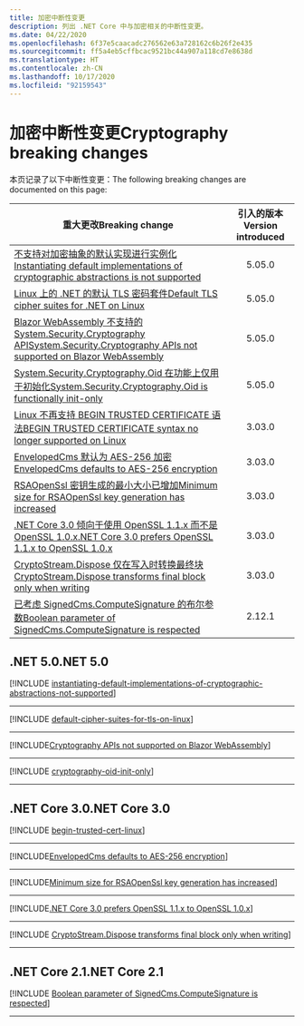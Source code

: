 ```yaml
---
title: 加密中断性变更
description: 列出 .NET Core 中与加密相关的中断性变更。
ms.date: 04/22/2020
ms.openlocfilehash: 6f37e5caacadc276562e63a728162c6b26f2e435
ms.sourcegitcommit: ff5a4eb5cffbcac9521bc44a907a118cd7e8638d
ms.translationtype: HT
ms.contentlocale: zh-CN
ms.lasthandoff: 10/17/2020
ms.locfileid: "92159543"
---
```

# <a name="cryptography-breaking-changes"></a><span data-ttu-id="4ae7e-103">加密中断性变更</span><span class="sxs-lookup"><span data-stu-id="4ae7e-103">Cryptography breaking changes</span></span>

<span data-ttu-id="4ae7e-104">本页记录了以下中断性变更：</span><span class="sxs-lookup"><span data-stu-id="4ae7e-104">The following breaking changes are documented on this page:</span></span>

| <span data-ttu-id="4ae7e-105">重大更改</span><span class="sxs-lookup"><span data-stu-id="4ae7e-105">Breaking change</span></span> | <span data-ttu-id="4ae7e-106">引入的版本</span><span class="sxs-lookup"><span data-stu-id="4ae7e-106">Version introduced</span></span> |
| - | :-: |
| [<span data-ttu-id="4ae7e-107">不支持对加密抽象的默认实现进行实例化</span><span class="sxs-lookup"><span data-stu-id="4ae7e-107">Instantiating default implementations of cryptographic abstractions is not supported</span></span>](#instantiating-default-implementations-of-cryptographic-abstractions-is-not-supported) | <span data-ttu-id="4ae7e-108">5.0</span><span class="sxs-lookup"><span data-stu-id="4ae7e-108">5.0</span></span> |
| [<span data-ttu-id="4ae7e-109">Linux 上的 .NET 的默认 TLS 密码套件</span><span class="sxs-lookup"><span data-stu-id="4ae7e-109">Default TLS cipher suites for .NET on Linux</span></span>](#default-tls-cipher-suites-for-net-on-linux) | <span data-ttu-id="4ae7e-110">5.0</span><span class="sxs-lookup"><span data-stu-id="4ae7e-110">5.0</span></span> |
| [<span data-ttu-id="4ae7e-111">Blazor WebAssembly 不支持的 System.Security.Cryptography API</span><span class="sxs-lookup"><span data-stu-id="4ae7e-111">System.Security.Cryptography APIs not supported on Blazor WebAssembly</span></span>](#systemsecuritycryptography-apis-not-supported-on-blazor-webassembly) | <span data-ttu-id="4ae7e-112">5.0</span><span class="sxs-lookup"><span data-stu-id="4ae7e-112">5.0</span></span> |
| [<span data-ttu-id="4ae7e-113">System.Security.Cryptography.Oid 在功能上仅用于初始化</span><span class="sxs-lookup"><span data-stu-id="4ae7e-113">System.Security.Cryptography.Oid is functionally init-only</span></span>](#systemsecuritycryptographyoid-is-functionally-init-only) | <span data-ttu-id="4ae7e-114">5.0</span><span class="sxs-lookup"><span data-stu-id="4ae7e-114">5.0</span></span> |
| [<span data-ttu-id="4ae7e-115">Linux 不再支持 BEGIN TRUSTED CERTIFICATE 语法</span><span class="sxs-lookup"><span data-stu-id="4ae7e-115">BEGIN TRUSTED CERTIFICATE syntax no longer supported on Linux</span></span>](#begin-trusted-certificate-syntax-no-longer-supported-for-root-certificates-on-linux) | <span data-ttu-id="4ae7e-116">3.0</span><span class="sxs-lookup"><span data-stu-id="4ae7e-116">3.0</span></span> |
| [<span data-ttu-id="4ae7e-117">EnvelopedCms 默认为 AES-256 加密</span><span class="sxs-lookup"><span data-stu-id="4ae7e-117">EnvelopedCms defaults to AES-256 encryption</span></span>](#envelopedcms-defaults-to-aes-256-encryption) | <span data-ttu-id="4ae7e-118">3.0</span><span class="sxs-lookup"><span data-stu-id="4ae7e-118">3.0</span></span> |
| [<span data-ttu-id="4ae7e-119">RSAOpenSsl 密钥生成的最小大小已增加</span><span class="sxs-lookup"><span data-stu-id="4ae7e-119">Minimum size for RSAOpenSsl key generation has increased</span></span>](#minimum-size-for-rsaopenssl-key-generation-has-increased) | <span data-ttu-id="4ae7e-120">3.0</span><span class="sxs-lookup"><span data-stu-id="4ae7e-120">3.0</span></span> |
| [<span data-ttu-id="4ae7e-121">.NET Core 3.0 倾向于使用 OpenSSL 1.1.x 而不是 OpenSSL 1.0.x</span><span class="sxs-lookup"><span data-stu-id="4ae7e-121">.NET Core 3.0 prefers OpenSSL 1.1.x to OpenSSL 1.0.x</span></span>](#net-core-30-prefers-openssl-11x-to-openssl-10x) | <span data-ttu-id="4ae7e-122">3.0</span><span class="sxs-lookup"><span data-stu-id="4ae7e-122">3.0</span></span> |
| [<span data-ttu-id="4ae7e-123">CryptoStream.Dispose 仅在写入时转换最终块</span><span class="sxs-lookup"><span data-stu-id="4ae7e-123">CryptoStream.Dispose transforms final block only when writing</span></span>](#cryptostreamdispose-transforms-final-block-only-when-writing) | <span data-ttu-id="4ae7e-124">3.0</span><span class="sxs-lookup"><span data-stu-id="4ae7e-124">3.0</span></span> |
| [<span data-ttu-id="4ae7e-125">已考虑 SignedCms.ComputeSignature 的布尔参数</span><span class="sxs-lookup"><span data-stu-id="4ae7e-125">Boolean parameter of SignedCms.ComputeSignature is respected</span></span>](#boolean-parameter-of-signedcmscomputesignature-is-respected) | <span data-ttu-id="4ae7e-126">2.1</span><span class="sxs-lookup"><span data-stu-id="4ae7e-126">2.1</span></span> |

## <a name="net-50"></a><span data-ttu-id="4ae7e-127">.NET 5.0</span><span class="sxs-lookup"><span data-stu-id="4ae7e-127">.NET 5.0</span></span>

[!INCLUDE [instantiating-default-implementations-of-cryptographic-abstractions-not-supported](../../../includes/core-changes/cryptography/5.0/instantiating-default-implementations-of-cryptographic-abstractions-not-supported.md)]

***

[!INCLUDE [default-cipher-suites-for-tls-on-linux](../../../includes/core-changes/cryptography/5.0/default-cipher-suites-for-tls-on-linux.md)]

***

[!INCLUDE[Cryptography APIs not supported on Blazor WebAssembly](~/includes/core-changes/cryptography/5.0/cryptography-apis-not-supported-on-blazor-webassembly.md)]

***

[!INCLUDE [cryptography-oid-init-only](../../../includes/core-changes/cryptography/5.0/cryptography-oid-init-only.md)]

***

## <a name="net-core-30"></a><span data-ttu-id="4ae7e-128">.NET Core 3.0</span><span class="sxs-lookup"><span data-stu-id="4ae7e-128">.NET Core 3.0</span></span>

[!INCLUDE [begin-trusted-cert-linux](~/includes/core-changes/cryptography/3.0/begin-trusted-cert-linux.md)]

***

[!INCLUDE[EnvelopedCms defaults to AES-256 encryption](~/includes/core-changes/cryptography/3.0/envelopedcms-defaults-to-aes256.md)]

***

[!INCLUDE[Minimum size for RSAOpenSsl key generation has increased](~/includes/core-changes/cryptography/3.0/minimum-rsaopenssl-key-size-change.md)]

***

[!INCLUDE[.NET Core 3.0 prefers OpenSSL 1.1.x to OpenSSL 1.0.x](~/includes/core-changes/cryptography/3.0/net-core-3-0-prefers-openssl-1-1-x.md)]

***

[!INCLUDE [CryptoStream.Dispose transforms final block only when writing](~/includes/core-changes/cryptography/3.0/cryptography-cryptostream-dispose-final-block-write.md)]

***

## <a name="net-core-21"></a><span data-ttu-id="4ae7e-129">.NET Core 2.1</span><span class="sxs-lookup"><span data-stu-id="4ae7e-129">.NET Core 2.1</span></span>

[!INCLUDE [Boolean parameter of SignedCms.ComputeSignature is respected](~/includes/core-changes/cryptography/2.1/compute-signature-silent-parameter.md)]

***
